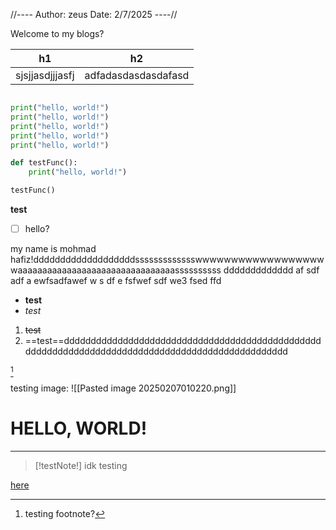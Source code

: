 
//----
Author: zeus
Date: 2/7/2025
----//

Welcome to my blogs?


| h1              | h2                  |
| --------------- | ------------------- |
| sjsjjasdjjjasfj | adfadasdasdasdafasd |
```python

print("hello, world!")
print("hello, world!")
print("hello, world!")
print("hello, world!")
print("hello, world!")

def testFunc():
	print("hello, world!")

testFunc()


```

**test**
- [ ] hello?

my name is mohmad hafiz!dddddddddddddddddddssssssssssssswwwwwwwwwwwwwwwwwwwaaaaaaaaaaaaaaaaaaaaaaaaaaaaaaaassssssssss ddddddddddddd af sdf adf a           ewfsadfawef w s df e       fsfwef sdf we3 fsed ffd

- **test**
- *test*
1. ~~test~~
2. ==test==ddddddddddddddddddddddddddddddddddddddddddddddddddddddddddddddddddddddddddddddddddddddddddddddddd


[^1]

testing image:
![[Pasted image 20250207010220.png]]

# HELLO, WORLD!
---


> [!testNote!] idk
> testing

[here](http://google.com)

[^1]: testing footnote?

